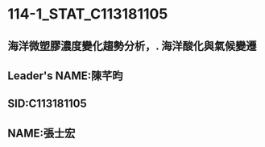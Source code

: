 # 114-1_STAT_C113181105
## 海洋微塑膠濃度變化趨勢分析，. 海洋酸化與氣候變遷
## Leader's NAME:陳芊昀
## SID:C113181105
## NAME:張士宏
